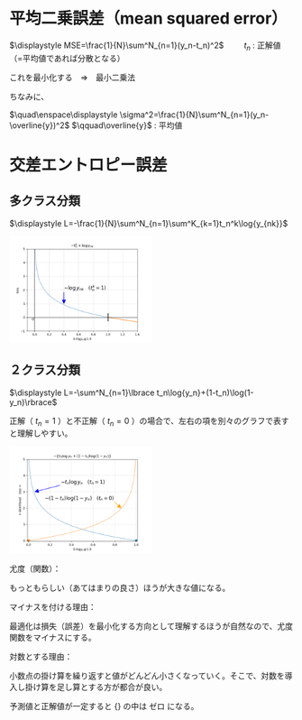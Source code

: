 # 平均二乗誤差（mean squared error）

$\displaystyle MSE=\frac{1}{N}\sum^N_{n=1}(y_n-t_n)^2$
$\qquad t_n$ : 正解値（=平均値であれば分散となる）

これを最小化する　⇒　最小二乗法

ちなみに、

$\quad\enspace\displaystyle \sigma^2=\frac{1}{N}\sum^N_{n=1}(y_n-\overline{y})^2$
$\qquad\overline{y}$ : 平均値

# 交差エントロピー誤差

## 多クラス分類

$\displaystyle L=-\frac{1}{N}\sum^N_{n=1}\sum^K_{k=1}t_n^k\log{y_{nk}}$

<img src="./img/交差エントロピー誤差(多クラス分類).png" width="50%">

## ２クラス分類

$\displaystyle L=-\sum^N_{n=1}\lbrace t_n\log{y_n}+(1-t_n)\log(1-y_n)\rbrace$

正解（ $t_n=1$ ）と不正解（ $t_n=0$ ）の場合で、左右の項を別々のグラフで表すと理解しやすい。

<img src="./img/交差エントロピー誤差(2クラス分類).png" width="50%">

尤度（関数）：

もっともらしい（あてはまりの良さ）ほうが大きな値になる。

マイナスを付ける理由：

最適化は損失（誤差）を最小化する方向として理解するほうが自然なので、尤度関数をマイナスにする。

対数とする理由：

小数点の掛け算を繰り返すと値がどんどん小さくなっていく。そこで、対数を導入し掛け算を足し算とする方が都合が良い。

予測値と正解値が一定すると $\lbrace \rbrace$ の中は ゼロ になる。
